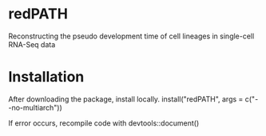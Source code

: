 # redPATH
Reconstructing the pseudo development time of cell lineages in single-cell RNA-Seq data

# Installation
After downloading the package, install locally.
install("redPATH", args = c("--no-multiarch"))

If error occurs, recompile code with devtools::document()

